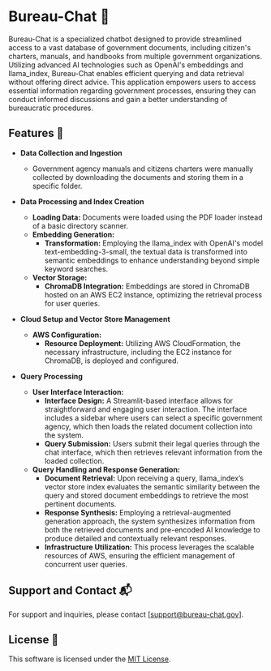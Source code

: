 # Bureau-Chat 🤖

Bureau-Chat is a specialized chatbot designed to provide streamlined access to a vast database of government documents, including citizen's charters, manuals, and handbooks from multiple government organizations. Utilizing advanced AI technologies such as OpenAI's embeddings and llama_index, Bureau-Chat enables efficient querying and data retrieval without offering direct advice. This application empowers users to access essential information regarding government processes, ensuring they can conduct informed discussions and gain a better understanding of bureaucratic procedures.

## Features 🌟

- **Data Collection and Ingestion**
  - Government agency manuals and citizens charters were manually collected by downloading the documents and storing them in a specific folder.

- **Data Processing and Index Creation**
  - **Loading Data:** Documents were loaded using the PDF loader instead of a basic directory scanner.
  - **Embedding Generation:**
    - **Transformation:** Employing the llama_index with OpenAI's model text-embedding-3-small, the textual data is transformed into semantic embeddings to enhance understanding beyond simple keyword searches.
  - **Vector Storage:**
    - **ChromaDB Integration:** Embeddings are stored in ChromaDB hosted on an AWS EC2 instance, optimizing the retrieval process for user queries.

- **Cloud Setup and Vector Store Management**
  - **AWS Configuration:**
    - **Resource Deployment:** Utilizing AWS CloudFormation, the necessary infrastructure, including the EC2 instance for ChromaDB, is deployed and configured.

- **Query Processing**
  - **User Interface Interaction:**
    - **Interface Design:** A Streamlit-based interface allows for straightforward and engaging user interaction. The interface includes a sidebar where users can select a specific government agency, which then loads the related document collection into the system.
    - **Query Submission:** Users submit their legal queries through the chat interface, which then retrieves relevant information from the loaded collection.
  - **Query Handling and Response Generation:**
    - **Document Retrieval:** Upon receiving a query, llama_index’s vector store index evaluates the semantic similarity between the query and stored document embeddings to retrieve the most pertinent documents.
    - **Response Synthesis:** Employing a retrieval-augmented generation approach, the system synthesizes information from both the retrieved documents and pre-encoded AI knowledge to produce detailed and contextually relevant responses.
    - **Infrastructure Utilization:** This process leverages the scalable resources of AWS, ensuring the efficient management of concurrent user queries.

## Support and Contact 📬

For support and inquiries, please contact [support@bureau-chat.gov].

## License 📜

This software is licensed under the [MIT License](LICENSE).
